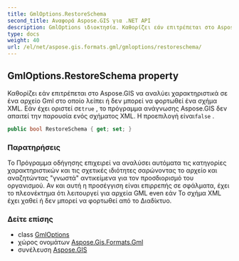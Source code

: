 ```yaml
---
title: GmlOptions.RestoreSchema
second_title: Αναφορά Aspose.GIS για .NET API
description: GmlOptions ιδιοκτησία. Καθορίζει εάν επιτρέπεται στο Aspose.GIS να αναλύει χαρακτηριστικά σε ένα αρχείο Gml στο οποίο λείπει ή δεν μπορεί να φορτωθεί ένα σχήμα XML. Εάν έχει οριστεί σεtrue  το πρόγραμμα ανάγνωσης Aspose.GIS δεν απαιτεί την παρουσία ενός σχήματος XML. Η προεπιλογή είναιfalse .
type: docs
weight: 40
url: /el/net/aspose.gis.formats.gml/gmloptions/restoreschema/
---
```

## GmlOptions.RestoreSchema property

Καθορίζει εάν επιτρέπεται στο Aspose.GIS να αναλύει χαρακτηριστικά σε ένα αρχείο Gml στο οποίο λείπει ή δεν μπορεί να φορτωθεί ένα σχήμα XML. Εάν έχει οριστεί σε`true` , το πρόγραμμα ανάγνωσης Aspose.GIS δεν απαιτεί την παρουσία ενός σχήματος XML. Η προεπιλογή είναι`false` .

```csharp
public bool RestoreSchema { get; set; }
```

### Παρατηρήσεις

Το Πρόγραμμα οδήγησης επιχειρεί να αναλύσει αυτόματα τις κατηγορίες χαρακτηριστικών και τις σχετικές ιδιότητες σαρώνοντας το αρχείο και αναζητώντας "γνωστά" αντικείμενα για τον προσδιορισμό του οργανισμού. Αν και αυτή η προσέγγιση είναι επιρρεπής σε σφάλματα, έχει το πλεονέκτημα ότι λειτουργεί για αρχεία GML even εάν Το σχήμα XML έχει χαθεί ή δεν μπορεί να φορτωθεί από το Διαδίκτυο.

### Δείτε επίσης

* class [GmlOptions](../)
* χώρος ονομάτων [Aspose.Gis.Formats.Gml](../../gmloptions/)
* συνέλευση [Aspose.GIS](../../../)


